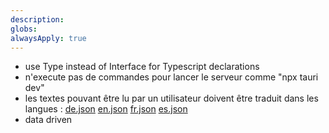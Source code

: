 ```yaml
---
description: 
globs: 
alwaysApply: true
---
```

- use Type instead of Interface for Typescript declarations
- n'execute pas de commandes pour lancer le serveur comme "npx tauri dev"
- les textes pouvant être lu par un utilisateur doivent être traduit dans les langues : [de.json](mdc:src/locales/de.json) [en.json](mdc:src/locales/en.json) [fr.json](mdc:src/locales/fr.json) [es.json](mdc:src/locales/es.json)
- data driven